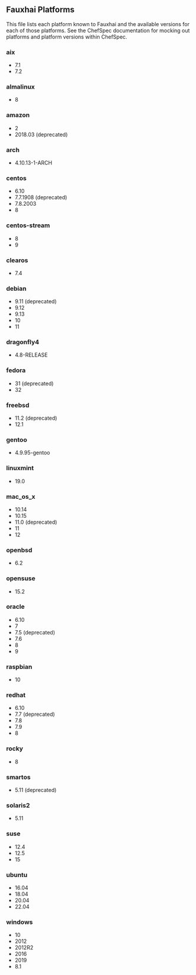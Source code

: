 ## Fauxhai Platforms

This file lists each platform known to Fauxhai and the available versions for each of those platforms. See the ChefSpec documentation for mocking out platforms and platform versions within ChefSpec.

### aix

- 7.1
- 7.2

### almalinux

- 8

### amazon

- 2
- 2018.03 (deprecated)

### arch

- 4.10.13-1-ARCH

### centos

- 6.10
- 7.7.1908 (deprecated)
- 7.8.2003
- 8

### centos-stream

- 8
- 9

### clearos

- 7.4

### debian

- 9.11 (deprecated)
- 9.12
- 9.13
- 10
- 11

### dragonfly4

- 4.8-RELEASE

### fedora

- 31 (deprecated)
- 32

### freebsd

- 11.2 (deprecated)
- 12.1

### gentoo

- 4.9.95-gentoo

### linuxmint

- 19.0

### mac_os_x

- 10.14
- 10.15
- 11.0 (deprecated)
- 11
- 12

### openbsd

- 6.2

### opensuse

- 15.2

### oracle

- 6.10
- 7
- 7.5 (deprecated)
- 7.6
- 8
- 9

### raspbian

- 10

### redhat

- 6.10
- 7.7 (deprecated)
- 7.8
- 7.9
- 8

### rocky

- 8

### smartos

- 5.11 (deprecated)

### solaris2

- 5.11

### suse

- 12.4
- 12.5
- 15

### ubuntu

- 16.04
- 18.04
- 20.04
- 22.04

### windows

- 10
- 2012
- 2012R2
- 2016
- 2019
- 8.1
